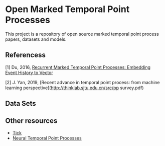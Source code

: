 # Open Marked Temporal Point Processes
This project is a repository of open source marked temporal point process papers, datasets and models.   




## Referencess

<a id="1">[1]</a> Du, 2016, [Recurrent Marked Temporal Point Processes: Embedding Event History to Vector](https://www.kdd.org/kdd2016/papers/files/rpp1081-duA.pdf)

<a id="2">[2]</a> J. Yan, 2019, [Recent advance in temporal point process: from machine learning perspective](http://thinklab.sjtu.edu.cn/src/pp survey.pdf)
 

## Data Sets


## Other resources

- [Tick](https://x-datainitiative.github.io/tick/modules/hawkes.html)  
- [Neural Temporal Point Processes](https://github.com/babylonhealth/neuralTPPs#papers) 



